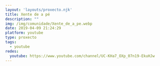 ```yaml
---
layout: 'layouts/proxecto.njk'
title: Xente de a pé
description: ""
img: /img/comunidade/Xente_de_a_pe.webp
date: 2019-04-09 21:24:29
platform: youtube
type: proxecto
tags:
  - youtube
redes:
  youtube: https://www.youtube.com/channel/UC-KHa7_OXp_07n19-EkuHJw
---
```

